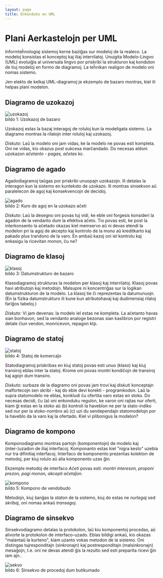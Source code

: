 ```yaml
---
layout: page
title: Enkonduko en UML
---
```


# Plani Aerkastelojn per UML

Informteĥnologiaj sistemoj kerne baziĝas sur modeloj de la realeco. La modeloj konsistas el konceptoj kaj iliaj interrilatoj. Unuigita Modelo-Lingvo (UML) evoluiĝis al universala lingvo por priskribi la strukturon kaj konduton de tiuj modeloj en formo de diagramoj. La teĥnikan realigon de modelo oni nomas sistemo.

 
Jen elekto de kelkaj UML-diagramoj je ekzemplo de bazaro montras, kiel ili helpas plani modelon.

 
## Diagramo de uzokazoj
 
![uzokazoj](../assets/uml/uzokazoj.png)  
bildo 1: Uzokazoj de bazaro
 
Uzokazoj estas la bazaj interagoj de roluloj kun la modeligata sistemo. La diagramo montras la rilatojn inter roluloj kaj uzokazoj.

*Diskuto*: Laŭ la modelo oni jam vidas, ke la modelo ne povas esti kompleta. Oni ne vidas, kio okazus post sukcesa marĉandado.
Do necesas aldoni uzokazon *aĉetanto - pagas, aĉetas* kc.
 
## Diagramo de agado

Agadodiagramoj taŭgas por priskribi unuopajn uzokazojn. Ili detalas la interagon kun la sistemo en kunteksto de uzokazo. Ili montras sinsekvon aŭ paralelecon de agoj kaj konsekvencojn de decidoj.
 
![agado](../assets/uml/agado.png)  
bildo 2: Kuro de agoj en la uzokazo aĉeti

*Diskuto*: Laŭ la desegno oni povas tuj vidi, ke eble oni forgesis konsideri la agadon de la vendanto dum la efektiva aĉeto. Tio povas esti, ke post la interkonsento la aĉetado okazas kiel memservo aŭ ni devas etendi la modelon pri la agoj de akcepto kaj kontrolo de la mono aŭ kreditkarto kaj pakado plus trandono de la varo. En ambaŭ kazoj oni iel kontrolu kaj enkasigu la ricevitan monon, ĉu ne?

 
## Diagramo de klasoj
 
![klasoj](../assets/uml/klasoj.png)  
bildo 3: Datumstrukturo de bazaro
 
Klasodiagramoj strukturas la modelon per klasoj kaj interrilatoj. Klasoj povas havi atributojn kaj metodojn. Malsupre ni koncentriĝas sur la logikan datumstrukturon de la modelo. La klasoj tie ĉi reprezentas la datumunuojn. (En la fizika datumstrukturo ili kune kun atributohavaj kaj dudimensiaj rilatoj fariĝos tabeloj.)

*Diskuto:* Vi jam devenas: la modelo iel estas ne kompleta. La aĉetanto havas sian bonhavon, sed la vendanto analoge bezonas sian kaslibron por registri detale ĉiun vendon, monricevon, repagon ktp.
 
## Diagramo de statoj
 
![statoj](../assets/uml/statoj.png)  
bildo 4: Statoj de komercaĵo
 
Statodiagramoj priskribas en kiuj statoj povas esti unuo (klaso) kaj kiuj transiroj eblas inter la statoj. Krome oni povas montri kondiĉojn de transiroj kaj agojn dum transiro.

*Diskuto*: surbaze de la diagramo oni povas jam trovi kaj diskuti konceptajn malfortecojn sen skribi - kaj do eble devi korekti - programkodon.
Laŭ la supra statomodelo ne eblas, konkludi ĉu ofertita varo estas en stoko. Do necesas decidi, ĉu (a) oni enkonduku regulon, ke varon oni rajtas nur oferti, kiam ĝi estas en la stoko aŭ (b) kontroli la haveblon ne per la stato-indiko sed nur per la stoko-nombro aŭ (c) uzi du sendependajn statomodelojn por la haveblo da la varo kaj la ofertado. Kiel vi plibonigus la modelon?
 
## Diagramo de kompono

Komponodiagramo montras partojn (komponentojn) de modelo kaj (inter-)uzadon de iliaj interfacoj. Komponanto estas kiel "nigra kesto" uzebla nur tra difinitiaj interfacoj. Interfaco de komponento prezentas kolekton de metodoj, per kiuj rolulo aŭ alia komponento uzas ĝin.

Ekzemple metodoj de interfaco *Aĉeti* povas esti: *montri intereson, proponi prezon, pagi monon, akcepti aĉetaĵon*.
 
![kompono](../assets/uml/kompono.png)  
bildo 5: Kompono de vendobudo
 
Metodojn, kiuj ŝanĝas la *staton* de la sistemo, kiuj do estas ne *nurlegaj* sed *skribaj*, oni nomas ankaŭ *transagoj*.
 
## Diagramo de sinsekvo

Sinsekvodiagramo detalas la protokolon, laŭ kiu komponentoj procedas, aŭ alivorte la protokolon de interfaco-uzado. Eblas bildigi ankaŭ, kio okazas "malantaŭ la kurteno", kiam uzanto vokas metodon de la sistemo. Oni distingas tujresponditajn (sinkronajn) kaj postresponditajn (malsinkronajn) mesaĝojn, t.e. oni ne devas atendi ĝis la rezulto sed esti preparita ricevi ĝin iam ajn..
 
![sekvo](../assets/uml/sekvo.png)  
bildo 6: Sinsekvo de procedoj dum butikumado